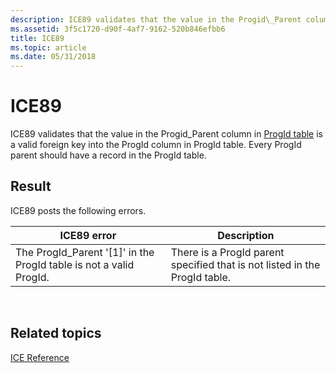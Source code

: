 ```yaml
---
description: ICE89 validates that the value in the Progid\_Parent column in ProgId table is a valid foreign key into the ProgId column in ProgId table. Every ProgId parent should have a record in the ProgId table.
ms.assetid: 3f5c1720-d90f-4af7-9162-520b846efbb6
title: ICE89
ms.topic: article
ms.date: 05/31/2018
---
```


# ICE89

ICE89 validates that the value in the Progid\_Parent column in [ProgId table](progid-table.md) is a valid foreign key into the ProgId column in ProgId table. Every ProgId parent should have a record in the ProgId table.

## Result

ICE89 posts the following errors.



| ICE89 error                                                           | Description                                                                |
|-----------------------------------------------------------------------|----------------------------------------------------------------------------|
| The ProgId\_Parent '\[1\]' in the ProgId table is not a valid ProgId. | There is a ProgId parent specified that is not listed in the ProgId table. |



 

## Related topics

<dl> <dt>

[ICE Reference](ice-reference.md)
</dt> </dl>

 

 



